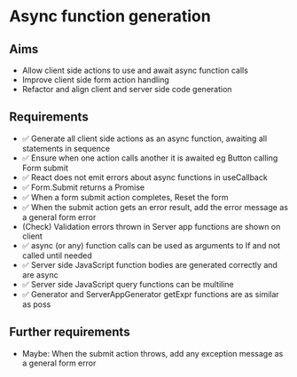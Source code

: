Async function generation
=========================

Aims
----

- Allow client side actions to use and await async function calls
- Improve client side form action handling
- Refactor and align client and server side code generation

Requirements
------------

- ✅ Generate all client side actions as an async function, awaiting all statements in sequence
- ✅ Ensure when one action calls another it is awaited eg Button calling Form submit
- ✅ React does not emit errors about async functions in useCallback
- ✅ Form.Submit returns a Promise
- ✅ When a form submit action completes, Reset the form
- ✅ When the submit action gets an error result, add the error message as a general form error
- (Check) Validation errors thrown in Server app functions are shown on client
- ✅ async (or any) function calls can be used as arguments to If and not called until needed
- ✅ Server side JavaScript function bodies are generated correctly and are async
- ✅ Server side JavaScript query functions can be multiline
- ✅ Generator and ServerAppGenerator getExpr functions are as similar as poss

Further requirements
--------------------

- Maybe: When the submit action throws, add any exception message as a general form error
